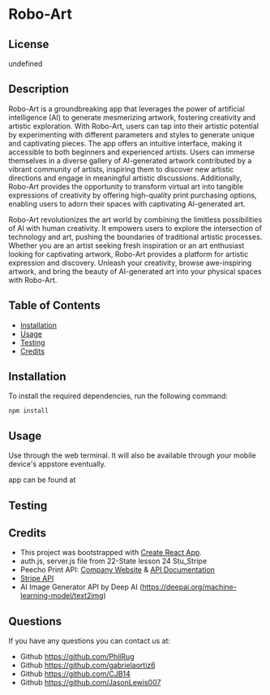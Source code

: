 # Robo-Art

## License

undefined
## Description

Robo-Art is a groundbreaking app that leverages the power of artificial intelligence (AI) to generate mesmerizing artwork, fostering creativity and artistic exploration. With Robo-Art, users can tap into their artistic potential by experimenting with different parameters and styles to generate unique and captivating pieces. The app offers an intuitive interface, making it accessible to both beginners and experienced artists. Users can immerse themselves in a diverse gallery of AI-generated artwork contributed by a vibrant community of artists, inspiring them to discover new artistic directions and engage in meaningful artistic discussions. Additionally, Robo-Art provides the opportunity to transform virtual art into tangible expressions of creativity by offering high-quality print purchasing options, enabling users to adorn their spaces with captivating AI-generated art.

Robo-Art revolutionizes the art world by combining the limitless possibilities of AI with human creativity. It empowers users to explore the intersection of technology and art, pushing the boundaries of traditional artistic processes. Whether you are an artist seeking fresh inspiration or an art enthusiast looking for captivating artwork, Robo-Art provides a platform for artistic expression and discovery. Unleash your creativity, browse awe-inspiring artwork, and bring the beauty of AI-generated art into your physical spaces with Robo-Art.

## Table of Contents
    
- [Installation](#installation)
- [Usage](#usage)
- [Testing](#test)
- [Credits](#credits)
    
## Installation
To install the required dependencies, run the following command:

``` npm install ```

## Usage
Use through the web terminal. It will also be available through your mobile device's appstore eventually. 

app can be found at 
    
## Testing

## Credits
- This project was bootstrapped with [Create React App](https://github.com/facebook/create-react-app).
- auth.js, server.js file from 22-State lesson 24 Stu_Stripe
- Peecho Print API: [Company Website](https://www.peecho.com/) & [API Documentation](https://www.peecho.com/print-api-documentation)
- [Stripe API](https://stripe.com/docs/development/get-started)
- AI Image Generator API by Deep AI (https://deepai.org/machine-learning-model/text2img)


## Questions
If you have any questions you can contact us at:
- Github https://github.com/PhilRug
- Github https://github.com/gabrielaortiz6
- Github https://github.com/CJB14
- Github https://github.com/JasonLewis007
